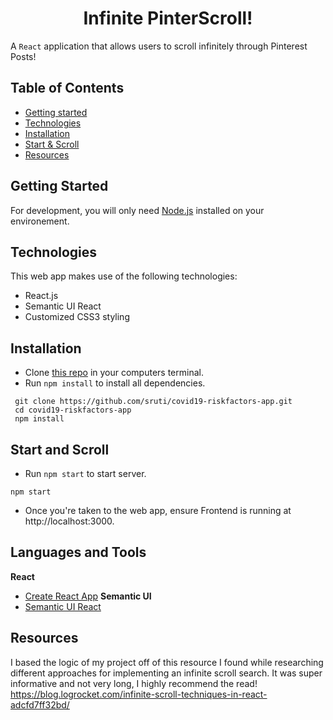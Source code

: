 <h1 align="center">Infinite PinterScroll!</h1>

A `React` application that allows users to scroll infinitely through Pinterest Posts!

## Table of Contents
- [Getting started](#getting-started)
- [Technologies](#technologies)
- [Installation](#installation)
- [Start & Scroll](#start-and-scroll)
- [Resources](#resources)

## Getting Started
For development, you will only need [Node.js](https://nodejs.org/en/) installed on your environement.

## Technologies
This web app makes use of the following technologies:

- React.js
- Semantic UI React
- Customized CSS3 styling

## Installation
- Clone [this repo](https://github.com/rlc900/infinite-pinterest.git) in your computers terminal.
- Run `npm install` to install all dependencies.

```
 git clone https://github.com/sruti/covid19-riskfactors-app.git
 cd covid19-riskfactors-app
 npm install
```

## Start and Scroll
- Run `npm start` to start server.
 ```
npm start
```
- Once you're taken to the web app, ensure Frontend is running at http://localhost:3000.


## Languages and Tools
**React**
- [Create React App](https://reactjs.org/docs/create-a-new-react-app.html)
**Semantic UI**
- [Semantic UI React](https://react.semantic-ui.com/)

## Resources
I based the logic of my project off of this resource I found while researching different approaches for implementing an infinite scroll search. It was super informative and not very long, I highly recommend the read!
https://blog.logrocket.com/infinite-scroll-techniques-in-react-adcfd7ff32bd/
